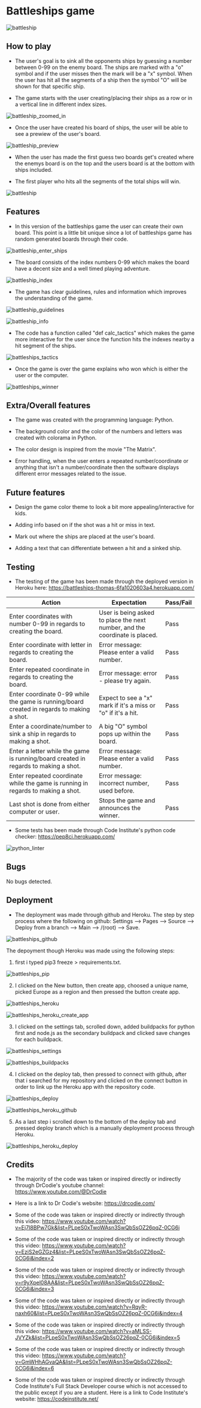 # Battleships game

![battleship](./assets/images/background.png)
## How to play

* The user's goal is to sink all the opponents ships by guessing a number between 0-99 on the enemy board. The ships are marked with a "o" symbol and if the user misses then the mark will be a "x" symbol. When the user has hit all the segments of a ship then the symbol "O" will be shown for that specific ship.

* The game starts with the user creating/placing their ships as a row or in a vertical line in different index sizes.

![battleship_zoomed_in](./assets/images/python_welcome.png)

* Once the user have created his board of ships, the user will be able to see a prewiew of the user's board.

![battleship_preview](./assets/images/python_board.png)

* When the user has made the first guess two boards get's created where the enemys board is on the top and the users board is at the bottom with ships included.

* The first player who hits all the segments of the total ships will win.

![battleship](./assets/images/boards_battleship.png)

## Features

* In this version of the battleships game the user can create their own board. This point is a little bit unique since a lot of battleships game has random generated boards through their code.

![battleship_enter_ships](./assets/images/battleships_enter_ships.png)

* The board consists of the index numbers 0-99 which makes the board have a decent size and a well timed playing adventure.

![battleship_index](./assets/images/battleship_indexing.png)

* The game has clear guidelines, rules and information which improves the understanding of the game.

![battleship_guidelines](./assets/images/battleships_guideline_and_rules.png)

![battleship_info](./assets/images/info_battle.png)


* The code has a function called "def calc_tactics" which makes the game more interactive for the user since the function hits the indexes nearby a hit segment of the ships.

![battleships_tactics](./assets/images/battleships_tactics.png)

* Once the game is over the game explains who won which is either the user or the computer.

![battleships_winner](./assets/images/battleships_winner.png)

## Extra/Overall features

* The game was created with the programming language: Python.

* The background color and the color of the numbers and letters was created with colorama in Python.

* The color design is inspired from the movie "The Matrix".

* Error handling, when the user enters a repeated number/coordinate or anything that isn't a number/coordinate then the software displays different error messages related to the issue.

## Future features

* Design the game color theme to look a bit more appealing/interactive for kids.

* Adding info based on if the shot was a hit or miss in text.

* Mark out where the ships are placed at the user's board.

* Adding a text that can differentiate between a hit and a sinked ship.

## Testing

* The testing of the game has been made through the deployed version in Heroku here: https://battleships-thomas-6fa1020603a4.herokuapp.com/

| Action                                      | Expectation                                              | Pass/Fail |
|---------------------------------------------|----------------------------------------------------------|-----------|
| Enter coordinates with number 0-99 in regards to creating the board.        | User is being asked to place the next number, and the coordinate is placed. | Pass |
| Enter coordinate with letter in regards to creating the board.               | Error message: Please enter a valid number.             | Pass |
| Enter repeated coordinate in regards to creating the board.                  | Error message: error - please try again.                | Pass |
| Enter coordinate 0-99 while the game is running/board created in regards to making a shot. | Expect to see a "x" mark if it's a miss or "o" if it's a hit. | Pass |
| Enter a coordinate/number to sink a ship in regards to making a shot.         | A big "O" symbol pops up within the board.                           | Pass |
| Enter a letter while the game is running/board created in regards to making a shot. | Error message: Please enter a valid number.             | Pass |
| Enter repeated coordinate while the game is running in regards to making a shot. | Error message: incorrect number, used before.           | Pass |
| Last shot is done from either computer or user. | Stops the game and announces the winner.               | Pass |



* Some tests has been made through Code Institute's python code checker: https://pep8ci.herokuapp.com/

![python_linter](./assets/images/ci_python_linter.png)

## Bugs

No bugs detected.

## Deployment

* The deployment was made through github and Heroku. The step by step process where the following on github: Settings --> Pages --> Source --> Deploy from a branch --> Main --> /(root) --> Save.

![battleships_github](./assets/images/battleships_github.png)

The depoyment though Heroku was made using the following steps: 

1. first i typed pip3 freeze > requirements.txt.

![battleships_pip](./assets/images/battleships_pip3.png)

2. I clicked on the New button, then create app, choosed a unique name, picked Europe as a region and then pressed the button create app.

![battleships_heroku](./assets/images/battleships_heroku.png)

![battleships_heroku_create_app](./assets/images/battleships_heroku_create_app.png)


3. I clicked on the settings tab, scrolled down, added buildpacks for python first and node.js as the secondary buildpack and clicked save changes for each buildpack.

![battleships_settings](./assets/images/battleships_settings.png)

![battleships_buildpacks](./assets/images/battleships_buildpacks.png)

4. I clicked on the deploy tab, then pressed to connect with github, after that i searched for my repository and clicked on the connect button in order to link up the Heroku app with the repository code.

![battleships_deploy](./assets/images/battleships_deploy.png)

![battleships_heroku_github](./assets/images/battleships_heroku_github.png)

5. As a last step i scrolled down to the bottom of the deploy tab and pressed deploy branch which is a manually deployment process through Heroku.

![battleships_heroku_deploy](./assets/images/battleships_deploy_heroku.png)

## Credits

* The majority of the code was taken or inspired directly or indirectly through DrCodie's youtube channel: https://www.youtube.com/@DrCodie

* Here is a link to Dr Codie's website: https://drcodie.com/

* Some of the code was taken or inspired directly or indirectly through this video: https://www.youtube.com/watch?v=Ej7I8BPw7Gk&list=PLpeS0xTwoWAsn3SwQbSsOZ26pqZ-0CG6i

* Some of the code was taken or inspired directly or indirectly through this video: https://www.youtube.com/watch?v=EziS2eGZGz4&list=PLpeS0xTwoWAsn3SwQbSsOZ26pqZ-0CG6i&index=2

* Some of the code was taken or inspired directly or indirectly through this video: https://www.youtube.com/watch?v=r9yXpel08AA&list=PLpeS0xTwoWAsn3SwQbSsOZ26pqZ-0CG6i&index=3

* Some of the code was taken or inspired directly or indirectly through this video: https://www.youtube.com/watch?v=RqyR-naxh60&list=PLpeS0xTwoWAsn3SwQbSsOZ26pqZ-0CG6i&index=4

* Some of the code was taken or inspired directly or indirectly through this video: https://www.youtube.com/watch?v=aMLSS-JVYZk&list=PLpeS0xTwoWAsn3SwQbSsOZ26pqZ-0CG6i&index=5

* Some of the code was taken or inspired directly or indirectly through this video: https://www.youtube.com/watch?v=GmWHhAGvaQA&list=PLpeS0xTwoWAsn3SwQbSsOZ26pqZ-0CG6i&index=6


* Some of the code was taken or inspired directly or indirectly through Code Institute's Full Stack Developer course which is not accessed to the public except if you are a student. Here is a link to Code Institute's website: https://codeinstitute.net/